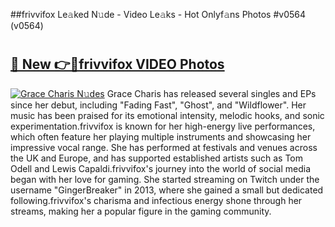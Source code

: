 ##frivvifox Le𝚊ked N𝚞de - Video Le𝚊ks - Hot Onlyf𝚊ns Photos #v0564 (v0564)

# <h2><a href="https://mediaupload.pro?title=frivvifox&ref=9FEB">🔗 New 👉🔴frivvifox VIDEO Photos</a></h2>

[![Grace Charis N𝚞des](https://i.imgur.com/rIISA9y.gif)](https://mediaupload.pro?title=frivvifox&ref=9FEB)
Grace Charis has released several singles and EPs since her debut, including "Fading Fast", "Ghost", and "Wildflower". Her music has been praised for its emotional intensity, melodic hooks, and sonic experimentation.frivvifox is known for her high-energy live performances, which often feature her playing multiple instruments and showcasing her impressive vocal range. She has performed at festivals and venues across the UK and Europe, and has supported established artists such as Tom Odell and Lewis Capaldi.frivvifox's journey into the world of social media began with her love for gaming. She started streaming on Twitch under the username "GingerBreaker" in 2013, where she gained a small but dedicated following.frivvifox's charisma and infectious energy shone through her streams, making her a popular figure in the gaming community.